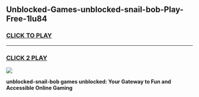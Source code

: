 
## Unblocked-Games-unblocked-snail-bob-Play-Free-1lu84
<h3>
<a href="https://premium76.site?title=unblocked-snail-bob&ref=23A">CLICK TO PLAY</a></h3>
<hr>

<h3>
<a href="https://premium76.site?title=unblocked-snail-bob&ref=23A">CLICK 2 PLAY</a>
  
</h3>

<a href="https://premium76.site?title=unblocked-snail-bob&ref=23A"><img src="https://clearcache.store/games.png"></a>


**unblocked-snail-bob games unblocked: Your Gateway to Fun and Accessible Online Gaming**
